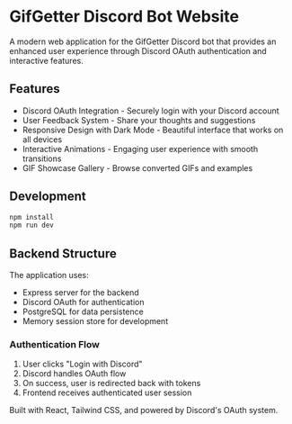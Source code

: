 # GifGetter Discord Bot Website

A modern web application for the GifGetter Discord bot that provides an enhanced user experience through Discord OAuth authentication and interactive features.

## Features
- Discord OAuth Integration - Securely login with your Discord account
- User Feedback System - Share your thoughts and suggestions
- Responsive Design with Dark Mode - Beautiful interface that works on all devices
- Interactive Animations - Engaging user experience with smooth transitions
- GIF Showcase Gallery - Browse converted GIFs and examples

## Development

```bash
npm install
npm run dev
```

## Backend Structure

The application uses:
- Express server for the backend
- Discord OAuth for authentication
- PostgreSQL for data persistence
- Memory session store for development

### Authentication Flow
1. User clicks "Login with Discord"
2. Discord handles OAuth flow
3. On success, user is redirected back with tokens
4. Frontend receives authenticated user session

Built with React, Tailwind CSS, and powered by Discord's OAuth system.